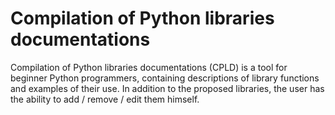 # Compilation of Python libraries documentations

Compilation of Python libraries documentations (CPLD) is a tool for beginner Python programmers, containing descriptions of library functions and examples of their use. In addition to the proposed libraries, the user has the ability to add / remove / edit them himself.
